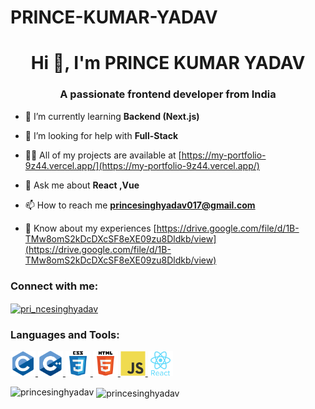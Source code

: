 # PRINCE-KUMAR-YADAV
 <h1 align="center">Hi 👋, I'm PRINCE KUMAR YADAV</h1>
<h3 align="center">A passionate frontend developer from India</h3>

- 🌱 I’m currently learning **Backend (Next.js)**

- 🤝 I’m looking for help with **Full-Stack**

- 👨‍💻 All of my projects are available at [https://my-portfolio-9z44.vercel.app/](https://my-portfolio-9z44.vercel.app/)

- 💬 Ask me about **React ,Vue**

- 📫 How to reach me **princesinghyadav017@gmail.com**

- 📄 Know about my experiences [https://drive.google.com/file/d/1B-TMw8omS2kDcDXcSF8eXE09zu8Dldkb/view](https://drive.google.com/file/d/1B-TMw8omS2kDcDXcSF8eXE09zu8Dldkb/view)

<h3 align="left">Connect with me:</h3>
<p align="left">
<a href="https://instagram.com/pri_ncesinghyadav" target="blank"><img align="center" src="https://raw.githubusercontent.com/rahuldkjain/github-profile-readme-generator/master/src/images/icons/Social/instagram.svg" alt="pri_ncesinghyadav" height="30" width="40" /></a>
</p>

<h3 align="left">Languages and Tools:</h3>
<p align="left"> <a href="https://www.cprogramming.com/" target="_blank" rel="noreferrer"> <img src="https://raw.githubusercontent.com/devicons/devicon/master/icons/c/c-original.svg" alt="c" width="40" height="40"/> </a> <a href="https://www.w3schools.com/cpp/" target="_blank" rel="noreferrer"> <img src="https://raw.githubusercontent.com/devicons/devicon/master/icons/cplusplus/cplusplus-original.svg" alt="cplusplus" width="40" height="40"/> </a> <a href="https://www.w3schools.com/css/" target="_blank" rel="noreferrer"> <img src="https://raw.githubusercontent.com/devicons/devicon/master/icons/css3/css3-original-wordmark.svg" alt="css3" width="40" height="40"/> </a> <a href="https://www.w3.org/html/" target="_blank" rel="noreferrer"> <img src="https://raw.githubusercontent.com/devicons/devicon/master/icons/html5/html5-original-wordmark.svg" alt="html5" width="40" height="40"/> </a> <a href="https://developer.mozilla.org/en-US/docs/Web/JavaScript" target="_blank" rel="noreferrer"> <img src="https://raw.githubusercontent.com/devicons/devicon/master/icons/javascript/javascript-original.svg" alt="javascript" width="40" height="40"/> </a> <a href="https://reactjs.org/" target="_blank" rel="noreferrer"> <img src="https://raw.githubusercontent.com/devicons/devicon/master/icons/react/react-original-wordmark.svg" alt="react" width="40" height="40"/> </a> </p>

<p><img align="left" src="https://github-readme-stats.vercel.app/api/top-langs?username=princesinghyadav&show_icons=true&locale=en&layout=compact" alt="princesinghyadav" /></p>

<p>&nbsp;<img align="center" src="https://github-readme-stats.vercel.app/api?username=princesinghyadav&show_icons=true&locale=en" alt="princesinghyadav" /></p>
